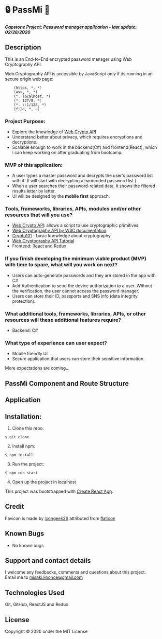 # 🔒 PassMi 🔑

#### _Capstone Project: Password manager application - last update: 02/28/2020_

## Description
This is an End-to-End encrypted password manager using Web Cryptography API.

Web Cryptography API is accessible by JavaScript only if its running in an secure origin web page:
```
    (https, *, *)
    (wss, *, *)
    (*, localhost, *)
    (*, 127/8, *)
    (*, ::1/128, *)
    (file, *, —)
```

### Project Purpose: 
- Explore the knowledge of [Web Crypto API](https://developer.mozilla.org/en-US/docs/Web/API/Web_Crypto_API)
- Understand better about privacy, which requires encryptions and decryptions.
- Scalable enough to work in the backend(C#) and frontend(React), which I can keep working on after graduating from bootcamp.


### MVP of this application:
- A user types a master password and decrypts the user's password list with it. (I will start with decrypting a hardcoded password list.)
- When a user searches their password-related data, it shows the filtered results letter by letter.
- UI will be designed by the __mobile first__ approach.


### Tools, frameworks, libraries, APIs, modules and/or other resources that will you use?
- [Web Crypto API](https://developer.mozilla.org/en-US/docs/Web/API/Web_Crypto_API): allows a script to use cryptographic primitives.
- [Web Cryptography API by W3C documentation](https://www.w3.org/TR/WebCryptoAPI/)
- [Crypto101](https://www.crypto101.io/) - basic knowledge about cryptography
- [Web Cryptography API Tutorial](http://qnimate.com/post-series/web-cryptography-api-tutorial/)
- Frontend: React and Redux


### If you finish developing the minimum viable product (MVP) with time to spare, what will you work on next?
- Users can auto-generate passwords and they are stored in the app with C#
- Add Authentication to send the device authorization to a user. Without the verification, the user cannot access the password manager.
- Users can store their ID, passports and SNS info (data integrity protection).


### What additional tools, frameworks, libraries, APIs, or other resources will these additional features require?
- Backend: C#

### What type of experience can user expect?
- Mobile friendly UI
- Secure application that users can store their sensitive information.

More expectations are coming...


## PassMi Component and Route Structure
<!-- <img src='./img/screenshot.png' alt='component structure' /> -->
<!-- Designed using [Lucidchart](https://www.lucidchart.com/) -->


## Application


## Installation:
1. Clone this repo:
```
$ git clone 
```

2. Install npm:

```
$ npm install
```

3. Run the project:
```
$ npm run start 
```

4. Open up the project in localhost

This project was bootstrapped with [Create React App](https://github.com/facebook/create-react-app).

## Credit
Favicon is made by [icongeek26](https://www.flaticon.com/authors/icongeek26) attributed from [flaticon](flaticon.com)


## Known Bugs
- No known bugs


## Support and contact details
I welcome any feedbacks, comments and questions about this project. Email me to misaki.koonce@gmail.com

## Technologies Used
Git, GitHub, ReactJS and Redux

## License
Copyright © 2020 under the MIT License

